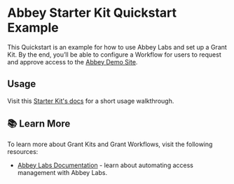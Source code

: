 # Abbey Starter Kit Quickstart Example

This Quickstart is an example for how to use Abbey Labs and set up a Grant Kit. By the end, you’ll be able to configure a Workflow for users to request and approve access to the [Abbey Demo Site](https://app.abbey.io/demo).

## Usage

Visit this [Starter Kit's docs](https://docs.abbey.io/getting-started/quickstart) for a short usage walkthrough.

## :books: Learn More

To learn more about Grant Kits and Grant Workflows, visit the following resources:

-   [Abbey Labs Documentation](https://docs.abbey.io) - learn about automating access management with Abbey Labs.
